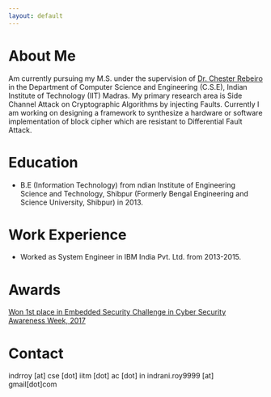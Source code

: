 ```yaml
---
layout: default
---
```





# About Me

Am currently pursuing my M.S. under the supervision of [Dr. Chester Rebeiro](http://www.cse.iitm.ac.in/~chester/) in the Department of Computer Science and Engineering (C.S.E), Indian Institute of Technology (IIT) Madras.  My primary research area is Side Channel Attack on Cryptographic Algorithms by injecting Faults.  Currently I am working on designing a framework to synthesize a hardware or software implementation of block cipher which are resistant to Differential Fault Attack.  

# Education

* B.E (Information Technology) from ndian Institute of Engineering Science and Technology, Shibpur (Formerly Bengal Engineering and Science University, Shibpur) in 2013.

# Work Experience

* Worked as System Engineer in IBM India Pvt. Ltd. from 2013-2015.

# Awards

[Won 1st place in Embedded Security Challenge in Cyber Security Awareness Week, 2017 ](https://csaw.engineering.nyu.edu/csaw17-winners#ESC)

# Contact

indrroy [at] cse [dot] iitm [dot] ac [dot] in
indrani.roy9999 [at] gmail[dot]com 

